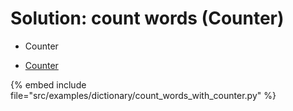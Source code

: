 # Solution: count words (Counter)

* Counter

* [Counter](https://docs.python.org/library/collections.html#collections.Counter)

{% embed include file="src/examples/dictionary/count_words_with_counter.py" %}


